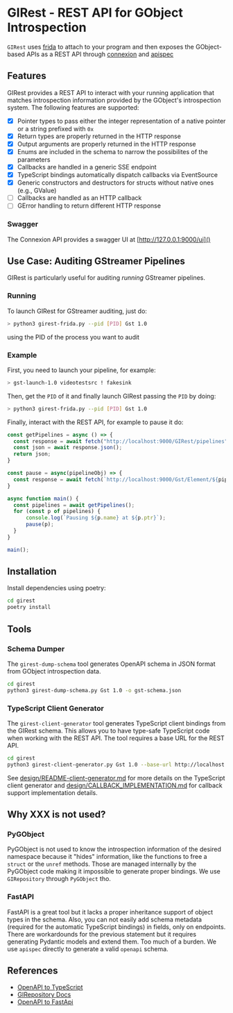 # GIRest - REST API for GObject Introspection

`GIRest` uses [frida](https://frida.re) to attach to your program and then exposes the GObject-based APIs as
a REST API through [connexion](https://connexion.readthedocs.io/) and [apispec](https://apispec.readthedocs.io/)

## Features
GIRest provides a REST API to interact with your running application that matches introspection
information provided by the GObject's introspection system. The following features are supported:
* [x] Pointer types to pass either the integer representation of a native pointer or a string prefixed with `0x`
* [x] Return types are properly returned in the HTTP response
* [x] Output arguments are properly returned in the HTTP response
* [x] Enums are included in the schema to narrow the possibilites of the parameters
* [x] Callbacks are handled in a generic SSE endpoint
* [x] TypeScript bindings automatically dispatch callbacks via EventSource
* [x] Generic constructors and destructors for structs without native ones (e.g., GValue)
* [ ] Callbacks are handled as an HTTP callback
* [ ] GError handling to return different HTTP response

### Swagger
The Connexion API provides a swagger UI at [http://127.0.0.1:9000/ui]()

## Use Case: Auditing GStreamer Pipelines

GIRest is particularly useful for auditing _running_ GStreamer pipelines.

### Running
To launch GIRest for GStreamer auditing, just do:
```bash
> python3 girest-frida.py --pid [PID] Gst 1.0
```
using the PID of the process you want to audit

### Example
First, you need to launch your pipeline, for example:

```bash
> gst-launch-1.0 videotestsrc ! fakesink
```

Then, get the `PID` of it and finally launch GIRest passing the `PID` by doing:

```bash
> python3 girest-frida.py --pid [PID] Gst 1.0
```

Finally, interact with the REST API, for example to pause it do:

```js
const getPipelines = async () => {
  const response = await fetch("http://localhost:9000/GIRest/pipelines");
  const json = await response.json();
  return json;
}

const pause = async(pipelineObj) => {
  const response = await fetch(`http://localhost:9000/Gst/Element/${pipelineObj.ptr}/set_state?state=3`);
}

async function main() {
  const pipelines = await getPipelines();
  for (const p of pipelines) {
      console.log(`Pausing ${p.name} at ${p.ptr}`);
      pause(p);
  }
}

main();

```

## Installation

Install dependencies using poetry:

```bash
cd girest
poetry install
```

## Tools

### Schema Dumper

The `girest-dump-schema` tool generates OpenAPI schema in JSON format from GObject introspection data.

```bash
cd girest
python3 girest-dump-schema.py Gst 1.0 -o gst-schema.json
```

### TypeScript Client Generator

The `girest-client-generator` tool generates TypeScript client bindings from the GIRest schema. This allows you to have type-safe TypeScript code when working with the REST API. The tool requires a base URL for the REST API.

```bash
cd girest
python3 girest-client-generator.py Gst 1.0 --base-url http://localhost:9000 -o gst.ts
```

See [design/README-client-generator.md](design/README-client-generator.md) for more details on the TypeScript client generator and [design/CALLBACK_IMPLEMENTATION.md](design/CALLBACK_IMPLEMENTATION.md) for callback support implementation details.

## Why XXX is not used?
### PyGObject
PyGObject is not used to know the introspection information of the desired namespace because it "hides" information, like
the functions to free a `struct` or the `unref` methods. Those are managed internally by the PyGObject code making it impossible to generate proper bindings. We use `GIRepository` through `PyGObject` tho.

### FastAPI
FastAPI is a great tool but it lacks a proper inheritance support of object types in the schema. Also, you can not easily
add schema metadata (required for the automatic TypeScript bindings) in fields, only on endpoints. There are workardounds
for the previous statement but it requires generating Pydantic models and extend them. Too much of a burden. We use `apispec` directly to generate a valid `openapi` schema.

## References
* [OpenAPI to TypeScript](https://heyapi.dev/openapi-ts/output)
* [GIRepository Docs](https://gnome.pages.gitlab.gnome.org/gobject-introspection/girepository/)
* [OpenAPI to FastApi](https://github.com/ioxiocom/openapi-to-fastapi/)
